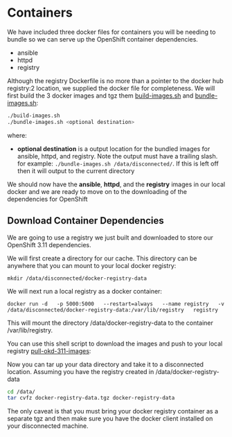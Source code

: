 # Containers

We have included three docker files for containers you will be needing to bundle so we can serve up the OpenShift container dependencies.

* ansible
* httpd
* registry

Although the registry Dockerfile is no more than a pointer to the docker hub registry:2 location, we supplied the docker file for completeness.  We will first build the 3 docker images and tgz them [build-images.sh](./bundle-images.sh) and [bundle-images.sh](./bundle-images.sh):

```bash
./build-images.sh
./bundle-images.sh <optional destination>
```

where:

* **optional destination** is a output location for the bundled images for ansible, httpd, and registry.  Note the output must have a trailing slash. for example: `./bundle-images.sh /data/disconnected/`.  If this is left off then it will output to the current directory

We should now have the **ansible**, **httpd**, and the **registry** images in our local docker and we are ready to move on to the downloading of the dependencies for OpenShift

## Download Container Dependencies

We are going to use a registry we just built and downloaded to store our OpenShift 3.11 dependencies.

We will first create a directory for our cache.  This directory can be anywhere that you can mount to your local docker registry:

`mkdir /data/disconnected/docker-registry-data`

We will next run a local registry as a docker container:

`docker run -d   -p 5000:5000   --restart=always   --name registry   -v /data/disconnected/docker-registry-data:/var/lib/registry   registry`

This will mount the directory /data/docker-registry-data to the container /var/lib/registry.

You can use this shell script to download the images and push to your local registry [pull-okd-311-images](./pull-okd-311-images.sh):

Now you can tar up your data directory and take it to a disconnected location. Assuming you have the registry created in /data/docker-registry-data

```bash
cd /data/
tar cvfz docker-registry-data.tgz docker-registry-data
```

The only caveat is that you must bring your docker registry container as a separate tgz and then make sure you have the docker client installed on your disconnected machine.  

